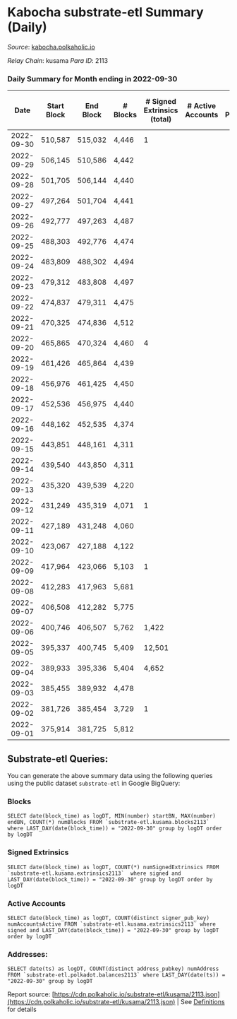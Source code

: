 # Kabocha substrate-etl Summary (Daily)

_Source_: [kabocha.polkaholic.io](https://kabocha.polkaholic.io)

*Relay Chain*: kusama
*Para ID*: 2113



### Daily Summary for Month ending in 2022-09-30


| Date | Start Block | End Block | # Blocks | # Signed Extrinsics (total) | # Active Accounts | # Passive | # New | # Addresses with Balances | # Events | # Transfers | # XCM Transfers In | # XCM Transfers Out |
| ---- | ----------- | --------- | -------- | --------------------------- | ----------------- | --------- | ----- | ------------------------- | -------- | ----------- | ------------------ | ------------------- |
| 2022-09-30 | 510,587 | 515,032 | 4,446  | 1 |  |  |  | 13,216 | 8,910 |   |   |   |
| 2022-09-29 | 506,145 | 510,586 | 4,442  |  |  |  |  |  | 8,898 |   |   |   |
| 2022-09-28 | 501,705 | 506,144 | 4,440  |  |  |  |  |  | 8,895 |   |   |   |
| 2022-09-27 | 497,264 | 501,704 | 4,441  |  |  |  |  |  | 8,897 |   |   |   |
| 2022-09-26 | 492,777 | 497,263 | 4,487  |  |  |  |  |  | 8,989 |   |   |   |
| 2022-09-25 | 488,303 | 492,776 | 4,474  |  |  |  |  |  | 8,963 |   |   |   |
| 2022-09-24 | 483,809 | 488,302 | 4,494  |  |  |  |  |  | 9,003 |   |   |   |
| 2022-09-23 | 479,312 | 483,808 | 4,497  |  |  |  |  |  | 9,009 |   |   |   |
| 2022-09-22 | 474,837 | 479,311 | 4,475  |  |  |  |  |  | 8,968 |   |   |   |
| 2022-09-21 | 470,325 | 474,836 | 4,512  |  |  |  |  |  | 9,039 |   |   |   |
| 2022-09-20 | 465,865 | 470,324 | 4,460  | 4 |  |  |  |  | 8,961 |   |   |   |
| 2022-09-19 | 461,426 | 465,864 | 4,439  |  |  |  |  | 13,215 | 8,892 |   |   |   |
| 2022-09-18 | 456,976 | 461,425 | 4,450  |  |  |  |  | 13,215 | 8,915 |   |   |   |
| 2022-09-17 | 452,536 | 456,975 | 4,440  |  |  |  |  | 13,215 | 8,895 |   |   |   |
| 2022-09-16 | 448,162 | 452,535 | 4,374  |  |  |  |  | 13,215 | 8,763 |   |   |   |
| 2022-09-15 | 443,851 | 448,161 | 4,311  |  |  |  |  | 13,215 | 8,636 |   |   |   |
| 2022-09-14 | 439,540 | 443,850 | 4,311  |  |  |  |  | 13,215 | 8,636 |   |   |   |
| 2022-09-13 | 435,320 | 439,539 | 4,220  |  |  |  |  | 13,215 | 8,454 |   |   |   |
| 2022-09-12 | 431,249 | 435,319 | 4,071  | 1 |  |  |  | 13,215 | 8,165 |   |   |   |
| 2022-09-11 | 427,189 | 431,248 | 4,060  |  |  |  |  |  | 8,134 |   |   |   |
| 2022-09-10 | 423,067 | 427,188 | 4,122  |  |  |  |  |  | 8,257 |   |   |   |
| 2022-09-09 | 417,964 | 423,066 | 5,103  | 1 |  |  |  |  | 10,226 |   |   |   |
| 2022-09-08 | 412,283 | 417,963 | 5,681  |  |  |  |  | 13,215 | 11,381 |   |   |   |
| 2022-09-07 | 406,508 | 412,282 | 5,775  |  |  |  |  | 13,215 | 11,569 |   |   |   |
| 2022-09-06 | 400,746 | 406,507 | 5,762  | 1,422 |  |  |  | 13,215 | 20,568 |   |   |   |
| 2022-09-05 | 395,337 | 400,745 | 5,409  | 12,501 |  |  |  | 13,273 | 87,121 |   |   |   |
| 2022-09-04 | 389,933 | 395,336 | 5,404  | 4,652 |  |  |  | 13,290 | 39,243 |   |   |   |
| 2022-09-03 | 385,455 | 389,932 | 4,478  |  |  |  |  | 13,290 | 8,975 |   |   |   |
| 2022-09-02 | 381,726 | 385,454 | 3,729  | 1 |  |  |  | 13,290 | 7,476 |   |   |   |
| 2022-09-01 | 375,914 | 381,725 | 5,812  |  |  |  |  | 13,290 | 11,643 |   |   |   |

## Substrate-etl Queries:
You can generate the above summary data using the following queries using the public dataset `substrate-etl` in Google BigQuery:


### Blocks
```
SELECT date(block_time) as logDT, MIN(number) startBN, MAX(number) endBN, COUNT(*) numBlocks FROM `substrate-etl.kusama.blocks2113`  where LAST_DAY(date(block_time)) = "2022-09-30" group by logDT order by logDT
```


### Signed Extrinsics
```
SELECT date(block_time) as logDT, COUNT(*) numSignedExtrinsics FROM `substrate-etl.kusama.extrinsics2113`  where signed and LAST_DAY(date(block_time)) = "2022-09-30" group by logDT order by logDT
```


### Active Accounts
```
SELECT date(block_time) as logDT, COUNT(distinct signer_pub_key) numAccountsActive FROM `substrate-etl.kusama.extrinsics2113` where signed and LAST_DAY(date(block_time)) = "2022-09-30" group by logDT order by logDT
```


### Addresses:
```
SELECT date(ts) as logDT, COUNT(distinct address_pubkey) numAddress FROM `substrate-etl.polkadot.balances2113` where LAST_DAY(date(ts)) = "2022-09-30" group by logDT
```



Report source: [https://cdn.polkaholic.io/substrate-etl/kusama/2113.json](https://cdn.polkaholic.io/substrate-etl/kusama/2113.json) | See [Definitions](/DEFINITIONS.md) for details
